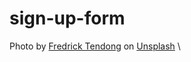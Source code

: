 # sign-up-form

Photo by <a href="https://unsplash.com/@frdx?utm_content=creditCopyText&utm_medium=referral&utm_source=unsplash">Fredrick Tendong</a> on <a href="https://unsplash.com/photos/13aw-Pwdeqk?utm_content=creditCopyText&utm_medium=referral&utm_source=unsplash">Unsplash</a> \
